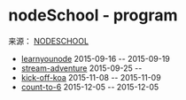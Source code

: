 # nodeSchool - program

来源： [NODESCHOOL](http://nodeschool.io/zh-cn/)

* [learnyounode](https://github.com/workshopper/learnyounode) 2015-09-16 -- 2015-09-19
* [stream-adventure](https://github.com/substack/stream-adventure) 2015-09-25 -- 
* [kick-off-koa](https://github.com/koajs/kick-off-koa) 2015-11-08 -- 2015-11-09
* [count-to-6](https://github.com/domenic/count-to-6) 2015-12-05 -- 2015-12-05
